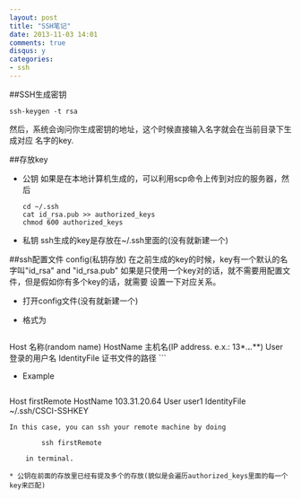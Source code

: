 ```yaml
---
layout: post
title: "SSH笔记"
date: 2013-11-03 14:01
comments: true
disqus: y
categories:
- ssh
---
```

##SSH生成密钥
```
ssh-keygen -t rsa
```
然后，系统会询问你生成密钥的地址，这个时候直接输入名字就会在当前目录下生成对应
名字的key.

##存放key
* 公钥
如果是在本地计算机生成的，可以利用scp命令上传到对应的服务器，然后

	```
	cd ~/.ssh
	cat id_rsa.pub >> authorized_keys
	chmod 600 authorized_keys
	```
* 私钥
ssh生成的key是存放在~/.ssh里面的(没有就新建一个)

##ssh配置文件 config(私钥存放)
在之前生成的key的时候，key有一个默认的名字叫"id_rsa" and "id_rsa.pub"
如果是只使用一个key对的话，就不需要用配置文件，但是假如你有多个key的话，就需要
设置一下对应关系。

* 打开config文件(没有就新建一个)
* 格式为

	```
Host 名称(random name)
    	HostName 主机名(IP address. e.x.: 13*.**.***.***)
    	User 登录的用户名
    	IdentityFile 证书文件的路径
	```
* Example

	```
Host firstRemote
    HostName 103.31.20.64
    User user1
    IdentityFile ~/.ssh/CSCI-SSHKEY
```
In this case, you can ssh your remote machine by doing

		ssh firstRemote 

	in terminal.

* 公钥在前面的存放里已经有提及多个的存放(貌似是会遍历authorized_keys里面的每一个
key来匹配)
